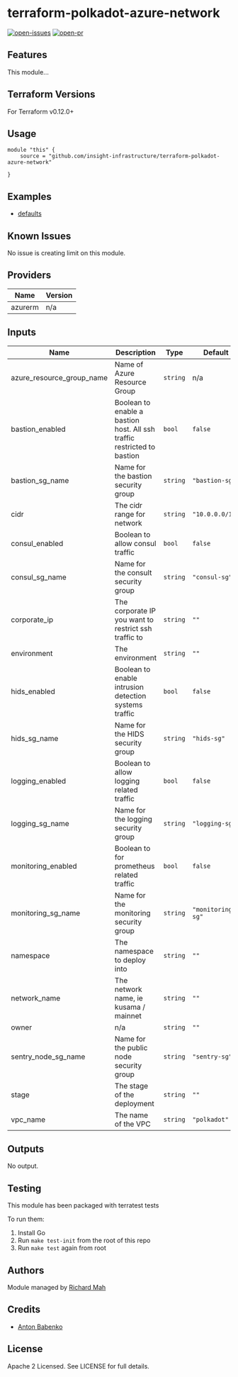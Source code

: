 # terraform-polkadot-azure-network

[![open-issues](https://img.shields.io/github/issues-raw/insight-infrastructure/terraform-polkadot-azure-network?style=for-the-badge)](https://github.com/insight-infrastructure/terraform-polkadot-azure-network/issues)
[![open-pr](https://img.shields.io/github/issues-pr-raw/insight-infrastructure/terraform-polkadot-azure-network?style=for-the-badge)](https://github.com/insight-infrastructure/terraform-polkadot-azure-network/pulls)

## Features

This module...

## Terraform Versions

For Terraform v0.12.0+

## Usage

```
module "this" {
    source = "github.com/insight-infrastructure/terraform-polkadot-azure-network"

}
```
## Examples

- [defaults](https://github.com/insight-infrastructure/terraform-polkadot-azure-network/tree/master/examples/defaults)

## Known  Issues
No issue is creating limit on this module.

<!-- BEGINNING OF PRE-COMMIT-TERRAFORM DOCS HOOK -->
## Providers

| Name | Version |
|------|---------|
| azurerm | n/a |

## Inputs

| Name | Description | Type | Default | Required |
|------|-------------|------|---------|:-----:|
| azure\_resource\_group\_name | Name of Azure Resource Group | `string` | n/a | yes |
| bastion\_enabled | Boolean to enable a bastion host.  All ssh traffic restricted to bastion | `bool` | `false` | no |
| bastion\_sg\_name | Name for the bastion security group | `string` | `"bastion-sg"` | no |
| cidr | The cidr range for network | `string` | `"10.0.0.0/16"` | no |
| consul\_enabled | Boolean to allow consul traffic | `bool` | `false` | no |
| consul\_sg\_name | Name for the consult security group | `string` | `"consul-sg"` | no |
| corporate\_ip | The corporate IP you want to restrict ssh traffic to | `string` | `""` | no |
| environment | The environment | `string` | `""` | no |
| hids\_enabled | Boolean to enable intrusion detection systems traffic | `bool` | `false` | no |
| hids\_sg\_name | Name for the HIDS security group | `string` | `"hids-sg"` | no |
| logging\_enabled | Boolean to allow logging related traffic | `bool` | `false` | no |
| logging\_sg\_name | Name for the logging security group | `string` | `"logging-sg"` | no |
| monitoring\_enabled | Boolean to for prometheus related traffic | `bool` | `false` | no |
| monitoring\_sg\_name | Name for the monitoring security group | `string` | `"monitoring-sg"` | no |
| namespace | The namespace to deploy into | `string` | `""` | no |
| network\_name | The network name, ie kusama / mainnet | `string` | `""` | no |
| owner | n/a | `string` | `""` | no |
| sentry\_node\_sg\_name | Name for the public node security group | `string` | `"sentry-sg"` | no |
| stage | The stage of the deployment | `string` | `""` | no |
| vpc\_name | The name of the VPC | `string` | `"polkadot"` | no |

## Outputs

No output.

<!-- END OF PRE-COMMIT-TERRAFORM DOCS HOOK -->

## Testing
This module has been packaged with terratest tests

To run them:

1. Install Go
2. Run `make test-init` from the root of this repo
3. Run `make test` again from root

## Authors

Module managed by [Richard Mah](https://github.com/shinyfoil)

## Credits

- [Anton Babenko](https://github.com/antonbabenko)

## License

Apache 2 Licensed. See LICENSE for full details.